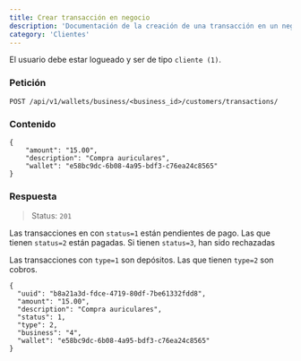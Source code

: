 ```yaml
---
title: Crear transacción en negocio
description: 'Documentación de la creación de una transacción en un negocio. '
category: 'Clientes'
---
```

<alert type="warning">

El usuario debe estar logueado y ser de tipo `cliente (1)`.

</alert>

### Petición

<code-block label="Bash" active>

```
POST /api/v1/wallets/business/<business_id>/customers/transactions/
```
</code-block>

### Contenido

```
{
	"amount": "15.00",
	"description": "Compra auriculares",
	"wallet": "e58bc9dc-6b08-4a95-bdf3-c76ea24c8565"
}
```

### Respuesta

> Status: `201`

<alert type="info">

Las transacciones en con `status=1` están pendientes de pago. Las que tienen `status=2` están pagadas. 
Si tienen `status=3`, han sido rechazadas

</alert>

<alert type="info">

Las transacciones con `type=1` son depósitos. Las que tienen `type=2` son cobros.

</alert>


<code-block label="Bash" active>

```
{
  "uuid": "b8a21a3d-fdce-4719-80df-7be61332fdd8",
  "amount": "15.00",
  "description": "Compra auriculares",
  "status": 1,
  "type": 2,
  "business": "4",
  "wallet": "e58bc9dc-6b08-4a95-bdf3-c76ea24c8565"
}
```
</code-block>
